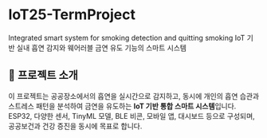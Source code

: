 # IoT25-TermProject
Integrated smart system for smoking detection and quitting smoking
IoT 기반 실내 흡연 감지와 웨어러블 금연 유도 기능의 스마트 시스템

## 📘 프로젝트 소개

이 프로젝트는 공공장소에서의 흡연을 실시간으로 감지하고, 동시에 개인의 흡연 습관과 스트레스 패턴을 분석하여 금연을 유도하는 **IoT 기반 통합 스마트 시스템**입니다.  
ESP32, 다양한 센서, TinyML 모델, BLE 비콘, 모바일 앱, 대시보드 등으로 구성되며, 공공보건과 건강 증진을 동시에 목표로 합니다.
